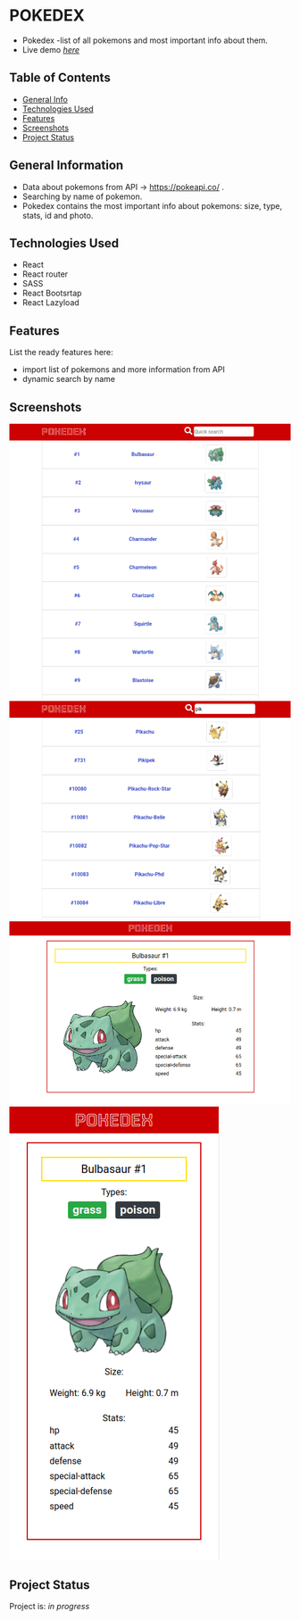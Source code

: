 # POKEDEX

- Pokedex -list of all pokemons and most important info about them.
- Live demo [_here_](https://mj-pokedex.netlify.app/)

## Table of Contents

- [General Info](#general-information)
- [Technologies Used](#technologies-used)
- [Features](#features)
- [Screenshots](#screenshots)
- [Project Status](#project-status)

## General Information

- Data about pokemons from API -> https://pokeapi.co/ .
- Searching by name of pokemon.
- Pokedex contains the most important info about pokemons: size, type, stats, id and photo.

## Technologies Used

- React
- React router
- SASS
- React Bootsrtap
- React Lazyload

## Features

List the ready features here:

- import list of pokemons and more information from API
- dynamic search by name

## Screenshots

![Main](./img/s1.PNG)
![Searching](./img/s2.PNG)
![Pokemon Info](./img/s3.PNG)
![Pokemon Info mobile](./img/s4.PNG)

## Project Status

Project is: _in progress_
